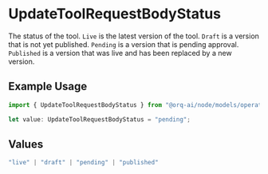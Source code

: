 # UpdateToolRequestBodyStatus

The status of the tool. `Live` is the latest version of the tool. `Draft` is a version that is not yet published. `Pending` is a version that is pending approval. `Published` is a version that was live and has been replaced by a new version.

## Example Usage

```typescript
import { UpdateToolRequestBodyStatus } from "@orq-ai/node/models/operations";

let value: UpdateToolRequestBodyStatus = "pending";
```

## Values

```typescript
"live" | "draft" | "pending" | "published"
```